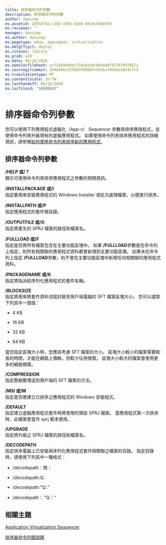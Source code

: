 ```yaml
---
title: 排序器命令列參數
description: 排序器命令列參數
author: dansimp
ms.assetid: 28fb875a-c302-4d95-b2e0-8dc0c5dbb0f8
ms.reviewer: ''
manager: dansimp
ms.author: dansimp
ms.pagetype: mdop, appcompat, virtualization
ms.mktglfcycl: deploy
ms.sitesec: library
ms.prod: w10
ms.date: 06/16/2016
ms.openlocfilehash: ecfa269de04cf3dcba30cbb4a40f9176f03f6571
ms.sourcegitcommit: 354664bc527d93f80687cd2eba70d1eea024c7c3
ms.translationtype: MT
ms.contentlocale: zh-TW
ms.lasthandoff: 06/26/2020
ms.locfileid: "10800842"
---
```

# 排序器命令列參數


您可以使用下列應用程式虛擬化（App-v） Sequencer 參數來排序應用程式，並使用命令列來升級現有的虛擬應用程式。 如需使用命令列來排序應用程式的詳細資訊，請參閱[如何使用命令列來排序新的應用程式](how-to-sequence-a-new-application-by-using-the-command-line.md)。

## 排序器命令列參數


<a href="" id="-help-or---"></a>**/HELP 或/？**  
顯示可使用命令列來排序應用程式之參數的相關資訊。

<a href="" id="-installpackage-or--i"></a>**/INSTALLPACKAGE 或/I**  
指定要用來安裝應用程式的 Windows Installer 或批次處理檔案，以便進行排序。

<a href="" id="-installpath-or--p"></a>**/INSTALLPATH 或/P**  
指定應用程式的套件根目錄。

<a href="" id="-outputfile-or--o"></a>**/OUTPUTFILE 或/O**  
指定將產生的 SPRJ 檔案的路徑和檔案名。

<a href="" id="-fullload-or--f"></a>**/FULLLOAD 或/F**  
指定是否將所有檔案包含在主要功能區塊中。 如果 **/FULLLOAD**參數是在命令列上指定，則所有相關聯的應用程式資料都會新增到主要功能區塊。 如果未在命令列上指定 **/FULLLOAD**參數，則不會在主要功能區塊中新增任何相關聯的應用程式資料。

<a href="" id="-packagename-or--k"></a>**/PACKAGENAME 或/K**  
指定將指派給序列化應用程式的套件名稱。

<a href="" id="-blocksize"></a>**/BLOCKSIZE**  
指定將用來將套件資料流程封裝至用戶端電腦的 SFT 檔案區塊大小。 您可以選取下列其中一個值：

-   4 KB

-   16 KB

-   32 KB

-   64 KB

當您指定區塊大小時，您應該考慮 SFT 檔案的大小。 區塊大小較小的檔案需要較長的時間，才能在網路上傳輸，但較少佔用頻寬。 區塊大小較大的檔案會使用更多的網路頻寬。

<a href="" id="-compression"></a>**/COMPRESSION**  
指定壓縮要傳送到用戶端的 SFT 檔案的方法。

<a href="" id="-msi-or--m"></a>**/MSI 或/M**  
指定是否應建立已排序之應用程式的 Windows 安裝程式。

<a href="" id="-default"></a>**/DEFAULT**  
指定建立虛擬應用程式套件時將使用的預設 SPRJ 檔案。 當應用程式第一次排序時，此檔案會當作 sprj 範本使用。

<a href="" id="-upgrade"></a>**/UPGRADE**  
指定將升級之 SPRJ 檔案的路徑和檔案名。

<a href="" id="-decodepath"></a>**/DECODEPATH**  
指定排序電腦上已安裝與序列化應用程式套件相關聯之檔案的目錄。 指定目錄時，請使用下列其中一種格式：

-   /decodepath：問：

-   /decodepath:Q:.

-   /decodepath:"Q:."

-   /decodepath： "Q："

## 相關主題


[Application Virtualization Sequencer](application-virtualization-sequencer.md)

[排序器命令列錯誤碼](sequencer-command-line-error-codes.md)

 

 






